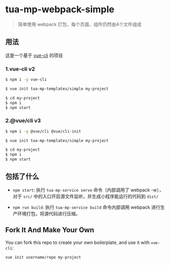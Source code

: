 # tua-mp-webpack-simple

> 简单使用 webpack 打包，每个页面、组件仍然由4个文件组成

## 用法

这是一个基于 [vue-cli](https://github.com/vuejs/vue-cli) 的项目

### 1.vue-cli v2

``` bash
$ npm i -g vue-cli

$ vue init tua-mp-templates/simple my-project

$ cd my-project
$ npm i
$ npm start
```
### 2.@vue/cli v3

``` bash
$ npm i -g @vue/cli @vue/cli-init

$ vue init tua-mp-templates/simple my-project

$ cd my-project
$ npm i
$ npm start
```

## 包括了什么

- `npm start`: 执行 `tua-mp-service serve` 命令（内部调用了 webpack -w），对于 `src/` 中的入口开启源文件监听，并生成小程序能运行的代码到 `dist/`

- `npm run build`: 执行 `tua-mp-service build` 命令内部调用 webpack 进行生产环境打包，将源代码进行压缩。

## Fork It And Make Your Own

You can fork this repo to create your own boilerplate, and use it with `vue-cli`:

``` bash
vue init username/repo my-project
```
